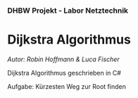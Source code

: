 ### DHBW Projekt - Labor Netztechnik

# Dijkstra Algorithmus

*Autor: Robin Hoffmann & Luca Fischer*

Dijkstra Algorithmus geschrieben in C#

Aufgabe: Kürzesten Weg zur Root finden